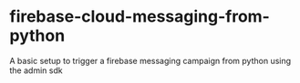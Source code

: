# firebase-cloud-messaging-from-python
A basic setup to trigger a firebase messaging campaign from python using the admin sdk
